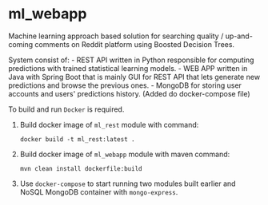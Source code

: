 # ml_webapp
Machine learning approach based solution for searching quality / up-and-coming comments on Reddit platform using Boosted Decision Trees.

System consist of:
    - REST API written in Python responsible for computing predictions with trained statistical learning models.
    - WEB APP written in Java with Spring Boot that is mainly GUI for REST API that lets generate new predictions and browse the previous ones.
    - MongoDB for storing user accounts and users' predictions history. (Added do docker-compose file)

To build and run ```Docker``` is required.
1. Build docker image of ```ml_rest``` module with command:

    ```docker build -t ml_rest:latest .```
    
2. Build docker image of ```ml_webapp``` module with maven command:

    ```mvn clean install dockerfile:build```
    
3. Use ```docker-compose``` to start running two modules built earlier and NoSQL MongoDB container with ```mongo-express```.
